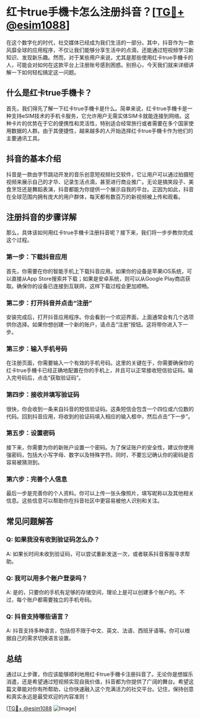 # 红卡true手機卡怎么注册抖音？[[TG💪+ @esim1088](https://t.me/s/esim1088)]

在这个数字化的时代，社交媒体已经成为我们生活的一部分。其中，抖音作为一款风靡全球的应用程序，不仅让我们能够分享生活中的点滴，还能通过短视频学习新知识、发现新乐趣。然而，对于某些用户来说，尤其是那些使用红卡true手機卡的人，可能会对如何在这款平台上注册账号感到困惑。别担心，今天我们就来详细讲解一下如何轻松搞定这一问题。

## 什么是红卡true手機卡？

首先，我们得先了解一下红卡true手機卡是什么。简单来说，红卡true手機卡是一种支持eSIM技术的手机卡服务，它允许用户无需实体SIM卡就能连接到网络。这种卡片的优势在于它的便携性和灵活性，特别适合经常旅行或者需要在多个国家使用数据的人群。由于其便捷性，越来越多的人开始选择红卡true手機卡作为他们的主要通讯工具。

## 抖音的基本介绍

抖音是一款由字节跳动开发的音乐创意短视频社交软件，它让用户可以通过拍摄短视频来展示自己的才华、记录生活点滴，甚至进行商业推广。无论是搞笑段子、美食烹饪还是舞蹈表演，抖音都能为你提供一个展示自我的平台。正因为如此，抖音在全球范围内拥有庞大的用户群体，每天都有数百万的新视频被上传和观看。

## 注册抖音的步骤详解

那么，具体该如何用红卡true手機卡注册抖音呢？接下来，我们将一步步教你完成这个过程。

### 第一步：下载抖音应用

首先，你需要在你的智能手机上下载抖音应用。如果你的设备是苹果iOS系统，可以直接从App Store搜索并下载；如果是安卓系统，则可以从Google Play商店获取。确保你的设备已连接到互联网，这样下载过程会更加顺畅。

### 第二步：打开抖音并点击“注册”

安装完成后，打开抖音应用程序。你会看到一个欢迎界面，上面通常会有几个选项供你选择。如果你想创建一个新的账户，请点击“注册”按钮。这将带你进入下一步。

### 第三步：输入手机号码

在注册页面，你需要输入一个有效的手机号码。这里的关键在于，你需要确保你的红卡true手機卡已经正确地配置在你的手机上，并且可以正常接收短信验证码。输入完号码后，点击“获取验证码”。

### 第四步：接收并填写验证码

很快，你会收到一条来自抖音的短信验证码。这条短信会包含一个四位或六位数的代码。回到抖音应用，将收到的验证码填入相应的输入框中，然后点击“下一步”。

### 第五步：设置密码

接下来，你需要为你的新账户设置一个密码。为了保证账户的安全性，建议你使用强密码，包括大小写字母、数字以及特殊字符。同时，不要忘记确认你的密码是否容易被猜测到。

### 第六步：完善个人信息

最后一步是完善你的个人资料。你可以上传一张头像照片，填写昵称以及其他相关信息。这些信息可以帮助你在抖音社区中更容易被他人识别和关注。

## 常见问题解答

### Q: 如果我没有收到验证码怎么办？
A: 如果长时间未收到验证码，可以尝试重新发送一次，或者联系抖音客服寻求帮助。

### Q: 我可以用多个账户登录吗？
A: 是的，只要你的手机有足够的存储空间，理论上是可以创建多个账户的。不过，每个账户都需要独立的手机号码。

### Q: 抖音支持哪些语言？
A: 抖音支持多种语言，包括但不限于中文、英文、法语、西班牙语等。你可以根据自己的需求切换语言设置。

## 总结

通过以上步骤，你应该能够顺利地用红卡true手機卡注册抖音了。无论你是想娱乐消遣，还是希望通过短视频实现自我价值，抖音都为你提供了广阔的舞台。希望这篇文章能对你有所帮助，让你快速融入这个充满活力的社交平台。记住，保持创意和真实永远是最受欢迎的内容准则！

[[TG💪+ @esim1088](https://t.me/s/esim1088) ![Image](https://i.postimg.cc/4NQfJmqS/Snipaste-2025-05-13-00-14-12.png)]